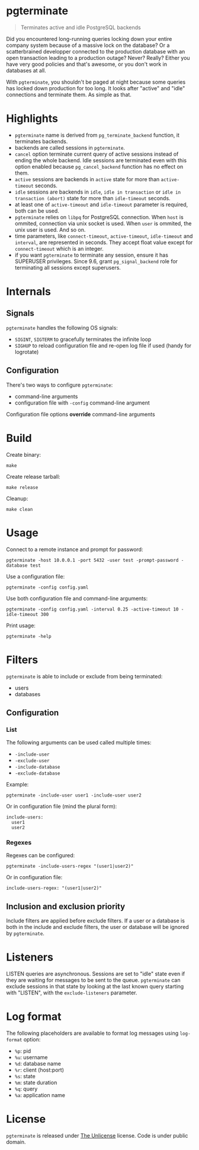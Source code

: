 # pgterminate
> Terminates active and idle PostgreSQL backends

Did you encountered long-running queries locking down your entire company system because of a massive lock on the database? Or a scatterbrained developper connected to the production database with an open transaction leading to a production outage? Never? Really? Either you have very good policies and that's awesome, or you don't work in databases at all.

With `pgterminate`, you shouldn't be paged at night because some queries has locked down production for too long. It looks after "active" and "idle" connections and terminate them. As simple as that.

# Highlights
* `pgterminate` name is derived from `pg_terminate_backend` function, it terminates backends.
* backends are called sessions in `pgterminate`.
* `cancel` option terminate current query of active sessions instead of ending the whole backend. Idle sessions are terminated even with this option enabled because `pg_cancel_backend` function has no effect on them.
* `active` sessions are backends in `active` state for more than `active-timeout` seconds.
* `idle` sessions are backends in `idle`, `idle in transaction` or `idle in transaction (abort)` state for more than `idle-timeout` seconds.
* at least one of `active-timeout` and `idle-timeout` parameter is required, both can be used.
* `pgterminate` relies on `libpq` for PostgreSQL connection. When `host` is ommited, connection via unix socket is used. When `user` is ommited, the unix user is used. And so on.
* time parameters, like `connect-timeout`, `active-timeout`, `idle-timeout` and `interval`, are represented in seconds. They accept float value except for `connect-timeout` which is an integer.
* if you want `pgterminate` to terminate any session, ensure it has SUPERUSER privileges. Since 9.6, grant `pg_signal_backend` role for terminating all sessions except superusers.

# Internals

## Signals
`pgterminate` handles the following OS signals:
* `SIGINT`, `SIGTERM` to gracefully terminates the infinite loop
* `SIGHUP` to reload configuration file and re-open log file if used (handy for logrotate)

## Configuration
There's two ways to configure `pgterminate`:
* command-line arguments
* configuration file with `-config` command-line argument

Configuration file options **override** command-line arguments

# Build

Create binary:
```
make
```

Create release tarball:
```
make release
```

Cleanup:
```
make clean
```

# Usage
Connect to a remote instance and prompt for password:
```
pgterminate -host 10.0.0.1 -port 5432 -user test -prompt-password -database test
```
Use a configuration file:
```
pgterminate -config config.yaml
```
Use both configuration file and command-line arguments:
```
pgterminate -config config.yaml -interval 0.25 -active-timeout 10 -idle-timeout 300
```
Print usage:
```
pgterminate -help
```

# Filters

`pgterminate` is able to include or exclude from being terminated:
- users
- databases

## Configuration

### List

The following arguments can be used called multiple times:
- `-include-user`
- `-exclude-user`
- `-include-database`
- `-exclude-database`

Example:

```
pgterminate -include-user user1 -include-user user2
```

Or in configuration file (mind the plural form):

```
include-users:
  user1
  user2
```

### Regexes

Regexes can be configured:

```
pgterminate -include-users-regex "(user1|user2)"
```

Or in configuration file:

```
include-users-regex: "(user1|user2)"
```

## Inclusion and exclusion priority

Include filters are applied before exclude filters. If a user or a database is
both in the include and exclude filters, the user or database will be ignored
by `pgterminate`.

# Listeners

LISTEN queries are asynchronous. Sessions are set to "idle" state even if they are waiting for messages to be sent to the queue. `pgterminate` can exclude sessions in that state by looking at the last known query starting with "LISTEN", with the `exclude-listeners` parameter.

# Log format

The following placeholders are available to format log messages using `log-format` option:
* `%p`: pid
* `%u`: username
* `%d`: database name
* `%r`: client (host:port)
* `%s`: state
* `%m`: state duration
* `%q`: query
* `%a`: application name

# License
`pgterminate` is released under [The Unlicense](LICENSE) license. Code is under public domain.
